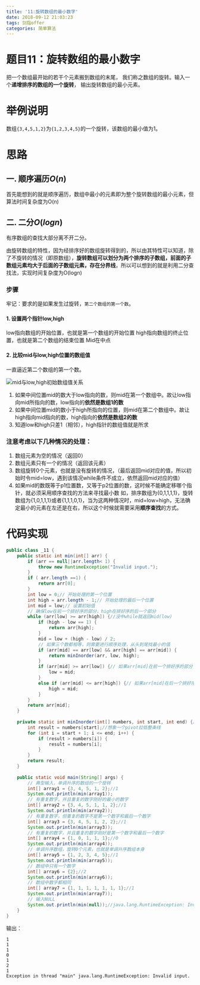 ```yaml
---
title: '11:旋转数组的最小数字'
date: 2018-09-12 21:03:23
tags: 剑指offer
categories: 简单算法
---
```

# 题目11：旋转数组的最小数字
把一个数组最开始的若干个元素搬到数组的末尾， 我们称之数组的旋转。输入一个**递增排序的数组的一个旋转**， 输出旋转数组的最小元素。

<!-- more -->

# 举例说明
数组`{3,4,5,1,2}`为`{1,2,3,4,5}`的一个旋转，该数组的最小值为1。

# 思路

## 一. 顺序遍历$O(n)$
首先能想到的就是顺序遍历，数组中最小的元素即为整个旋转数组的最小元素，但算法时间复杂度为O(n)

## 二. 二分$O(logn)$
有序数组的查找大部分离不开二分。

由旋转数组的特性，因为经排序好的数组旋转得到的，所以由其特性可以知道，除了不旋转的情况（即原数组），**旋转数组可以划分为两个排序的子数组，前面的子数组元素均大于后面的子数组元素，存在分界线**，所以可以想到的就是利用二分查找法，实现时间复杂度为O(logn)

### 步骤
牢记：要求的是如果发生过旋转，`第二个数组的第一个数`。

#### 1. 设置两个指针low,high
low指向数组的开始位置，也就是第一个数组的开始位置
high指向数组的终止位置，也就是第二个数组的结束位置
Mid在中点

#### 2. 比较mid与low,high位置的数组值
一直逼近第二个数组的第一个数。

![mid与low,high初始数组值关系](http://upload-images.jianshu.io/upload_images/11861611-b342db306a814940.jpg?imageMogr2/auto-orient/strip%7CimageView2/2/w/1240)

1. 如果中间位置mid的数大于low指向的数，则mid在第一个数组中。故让low指向mid所指向的数，low指向的**依然是数组1的数**
2. 如果中间位置mid的数小于high所指向的位置，则mid在第二个数组中。故让high指向mid指向的数，high指向的**依然是数组2的数**
3. 知道low和high只差1（相邻），high指针的数组值就是所求

### 注意考虑以下几种情况的处理：
1. 数组元素为空的情况（返回0）
2. 数组元素只有一个的情况（返回该元素）
3. 数组旋转0个元素，也就是没有旋转的情况，（最后返回mid对应的值，所以初始时令mid=low，遇到该情况while条件不成立，依然返回mid对应的值）
4. 如果mid的数既等于p1位置数，又等于p2位置的数，这时候不能确定移哪个指针，就必须采用顺序查找的方法来寻找最小数
如，排序数组为{0,1,1,1,1}，旋转数组为{1,0,1,1,1}或者{1,1,1,0,1}，当为这两种情况时，mid=low=high，无法确定最小的元素在左还是在右，所以这个时候就需要采用**顺序查找**的方式。

# 代码实现

```java
public class _11 {
    public static int min(int[] arr) {
        if (arr == null||arr.length< 1) {
        	throw new RuntimeException("Invalid input.");
        }   
        if ( arr.length ==1) {
            return arr[0];
        }  
        int low = 0;// 开始处理的第一个位置
        int high = arr.length - 1;// 开始处理的最后一个位置
        int mid = low;// 设置初始值 
        // 确保low在前一个排好序的部分，high在排好序的后一个部分
        while (arr[low] >= arr[high]) {//没中while就返回mid(low)
            if (high - low == 1) {
                return arr[high];
            }
            mid = low + (high - low) / 2;
            // 如果三个数都相等，则需要进行顺序处理，从头到尾找最小的值
            if (arr[mid] == arr[low] && arr[high] == arr[mid]) {
                return minInorder(arr, low, high);
            }    
            if (arr[mid] >= arr[low]) {// 如果arr[mid]在前一个排好序的部分
                low = mid;
            }
            else if (arr[mid] <= arr[high]) {// 如果arr[mid]在后一个排好序的部分
                high = mid;
            }
        }
        return arr[mid];
    }
 
    private static int minInorder(int[] numbers, int start, int end) {//顺序处理
        int result = numbers[start];//想象一个pivot拉低整条线
        for (int i = start + 1; i <= end; i++) {
            if (result > numbers[i]) {
                result = numbers[i];
            }
        }
        return result;
    }
 
    public static void main(String[] args) {
        // 典型输入，单调升序的数组的一个旋转
        int[] array1 = {3, 4, 5, 1, 2};//1
        System.out.println(min(array1));
        // 有重复数字，并且重复的数字刚好的最小的数字
        int[] array2 = {3, 4, 5, 1, 1, 2};//1
        System.out.println(min(array2));
        // 有重复数字，但重复的数字不是第一个数字和最后一个数字
        int[] array3 = {3, 4, 5, 1, 2, 2};//1
        System.out.println(min(array3));
        // 有重复的数字，并且重复的数字刚好是第一个数字和最后一个数字
        int[] array4 = {1, 0, 1, 1, 1};//0
        System.out.println(min(array4));
        // 单调升序数组，旋转0个元素，也就是单调升序数组本身
        int[] array5 = {1, 2, 3, 4, 5};//1
        System.out.println(min(array5)); 
        // 数组中只有一个数字
        int[] array6 = {2};//2
        System.out.println(min(array6));
        // 数组中数字都相同
        int[] array7 = {1, 1, 1, 1, 1, 1, 1};//1
        System.out.println(min(array7));
        // 输入NULL
        System.out.println(min(null));//java.lang.RuntimeException: Invalid input.
    }
}
```

输出：

```
1
1
1
0
1
2
1
Exception in thread "main" java.lang.RuntimeException: Invalid input.
```